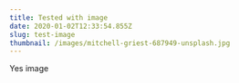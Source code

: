 ```yaml
---
title: Tested with image
date: 2020-01-02T12:33:54.855Z
slug: test-image
thumbnail: /images/mitchell-griest-687949-unsplash.jpg
---
```

Yes image
